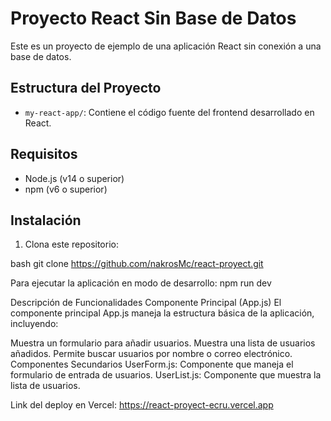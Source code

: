 # Proyecto React Sin Base de Datos

Este es un proyecto de ejemplo de una aplicación React sin conexión a una base de datos.

## Estructura del Proyecto

- `my-react-app/`: Contiene el código fuente del frontend desarrollado en React.

## Requisitos

- Node.js (v14 o superior)
- npm (v6 o superior)

## Instalación

1. Clona este repositorio:

bash
git clone https://github.com/nakrosMc/react-proyect.git

Para ejecutar la aplicación en modo de desarrollo:
npm run dev


Descripción de Funcionalidades
Componente Principal (App.js)
El componente principal App.js maneja la estructura básica de la aplicación, incluyendo:

Muestra un formulario para añadir usuarios.
Muestra una lista de usuarios añadidos.
Permite buscar usuarios por nombre o correo electrónico.
Componentes Secundarios
UserForm.js: Componente que maneja el formulario de entrada de usuarios.
UserList.js: Componente que muestra la lista de usuarios.

Link del deploy en Vercel:
https://react-proyect-ecru.vercel.app
